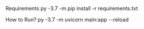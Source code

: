 Requirements
py -3.7 -m pip install -r requirements.txt

How to Run?
py -3.7 -m uvicorn main:app --reload